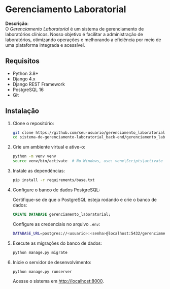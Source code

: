 # Gerenciamento Laboratorial

**Descrição**:  
O *Gerenciamento Laboratorial* é um sistema de gerenciamento de laboratórios clínicos. Nosso objetivo é facilitar a administração de laboratórios, otimizando operações e melhorando a eficiência por meio de uma plataforma integrada e acessível.

## Requisitos

- Python 3.8+
- Django 4.x
- Django REST Framework
- PostgreSQL 16
- Git

## Instalação

1. Clone o repositório:

    ```bash
    git clone https://github.com/seu-usuario/gerenciamento_laboratorial.git
    cd sistema-de-gerenciamento-laboratorial_back-end/gerenciamento_laboratorial
    ```

2. Crie um ambiente virtual e ative-o:

    ```bash
    python -m venv venv
    source venv/bin/activate  # No Windows, use: venv\Scripts\activate
    ```

3. Instale as dependências:

    ```bash
    pip install -r requirements/base.txt
    ```

4. Configure o banco de dados PostgreSQL:

    Certifique-se de que o PostgreSQL esteja rodando e crie o banco de dados:

    ```sql
    CREATE DATABASE gerenciamento_laboratorial;
    ```

    Configure as credenciais no arquivo `.env`:

    ```bash
    DATABASE_URL=postgres://<usuario>:<senha>@localhost:5432/gerenciamento_laboratorial
    ```

5. Execute as migrações do banco de dados:

    ```bash
    python manage.py migrate
    ```

6. Inicie o servidor de desenvolvimento:

    ```bash
    python manage.py runserver
    ```

    Acesse o sistema em [http://localhost:8000](http://localhost:8000).
